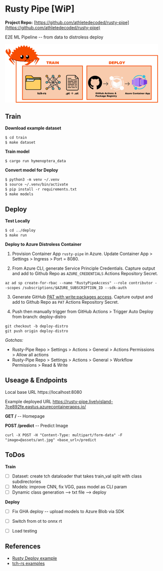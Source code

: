 # Rusty Pipe [WiP]

**Project Repo:** [https://github.com/athletedecoded/rusty-pipe](https://github.com/athletedecoded/rusty-pipe)

E2E ML Pipeline -- from data to distroless deploy

![image](./assets/rusty-pipe.png)


## Train

**Download example dataset**

```
$ cd train
$ make dataset
```

**Train model**

```
$ cargo run hymenoptera_data
```

**Convert model for Deploy**

```
$ python3 -m venv ~/.venv
$ source ~/.venv/bin/activate
$ pip install -r requirements.txt
$ make models
```

## Deploy

**Test Locally**

```
$ cd ../deploy
$ make run
```

**Deploy to Azure Distroless Container**

1. Provision Container App `rusty-pipe` in Azure. Update Container App > Settings > Ingress > Port = 8080.

2. From Azure CLI, generate Service Principle Credentials. Capture output and add to Github Repo as `AZURE_CREDENTIALS` Actions Repository Secret.
```
az ad sp create-for-rbac --name "RustyPipeAccess" --role contributor --scopes /subscriptions/$AZURE_SUBSCRIPTION_ID --sdk-auth
```

3. Generate GitHub [PAT with write:packages access](https://github.com/settings/tokens/new?description=RustyPipe+Azure+access&scopes=write:packages). Capture output and add to Github Repo as `PAT` Actions Repository Secret.

4. Push then manually trigger from GitHub Actions > Trigger Auto Deploy from branch: deploy-distro

```
git checkout -b deploy-distro
git push origin deploy-distro
``` 

*Gotchas:*
* Rusty-Pipe Repo > Settings > Actions > General > Actions Permissions > Allow all actions
* Rusty-Pipe Repo > Settings > Actions > General > Workflow Permissions > Read & Write


## Useage & Endpoints

Local base URL https://localhost:8080

Example deployed URL https://rusty-pipe.livelyisland-7ce892fe.eastus.azurecontainerapps.io/

**GET /** -- Homepage

**POST /predict** -- Predict Image

```
curl -X POST -H "Content-Type: multipart/form-data" -F "image=@assets/ant.jpg" <base_url>/predict
```


## ToDos

**Train**
- [ ] Dataset: create tch dataloader that takes train_val split with class subdirectories
- [ ] Models: improve CNN, fix VGG, pass model as CLI param
- [ ] Dynamic class generation --> txt file --> deploy

**Deploy**
- [ ] Fix GHA deploy -- upload models to Azure Blob via SDK
- [ ] Switch from ot to onnx rt
- [ ] Load testing



## References

* [Rusty Deploy example](https://github.com/nogibjj/rusty-deploy)
* [tch-rs examples](https://github.com/LaurentMazare/tch-rs/tree/main/examples)